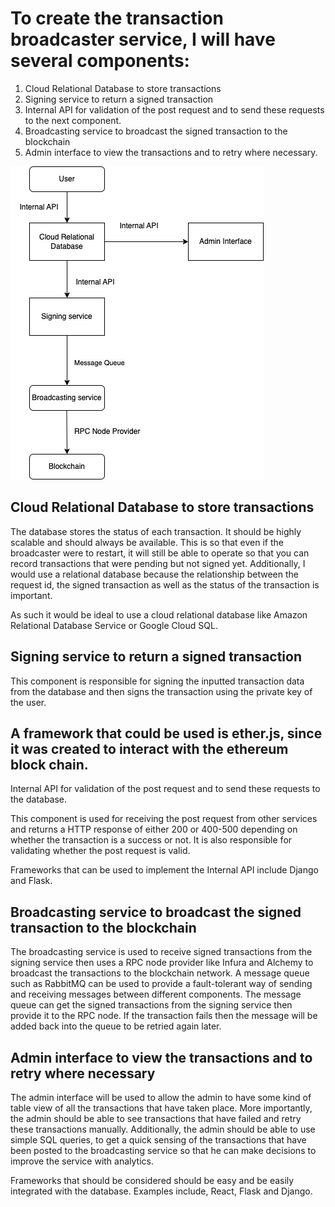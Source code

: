 # To create the transaction broadcaster service, I will have several components: 
<ol>
<li>Cloud Relational Database to store transactions</li>
<li>Signing service to return a signed transaction</li>
<li>Internal API for validation of the post request and to send these requests to the next component.</li>
<li>Broadcasting service to broadcast the signed transaction to the blockchain</li>
<li>Admin interface to view the transactions and to retry where necessary.</li>
</ol>

<img title="System Architecture Diagram" alt="Diagram" src="Diagram.png">

## Cloud Relational Database to store transactions

The database stores the status of each transaction. It should be highly scalable and should always be available. This is so that even if the broadcaster were to restart, it will still be able to operate so that you can record transactions that were pending but not signed yet. Additionally, I would use a relational database because the relationship between the request id, the signed transaction as well as the status of the transaction is important.  

As such it would be ideal to use a cloud relational database like Amazon Relational Database Service or Google Cloud SQL.

## Signing service to return a signed transaction

This component is responsible for signing the inputted transaction data from the database and then signs the transaction using the private key of the user. 

## A framework that could be used is ether.js, since it was created to interact with the ethereum block chain.

Internal API for validation of the post request and to send these requests to the database.

This component is used for receiving the post request from other services and returns a HTTP response of either 200 or 400-500 depending on whether the transaction is a success or not. It is also responsible for validating whether the post request is valid. 

Frameworks that can be used to implement the Internal API include Django and Flask.

## Broadcasting service to broadcast the signed transaction to the blockchain

The broadcasting service is used to receive signed transactions from the signing service then uses a RPC node provider like Infura and Alchemy to broadcast the transactions to the blockchain network. A message queue such as RabbitMQ can be used to provide a fault-tolerant way of sending and receiving messages between different components. The message queue can get the signed transactions from the signing service then provide it to the RPC node. If the transaction fails then the message will be added back into the queue to be retried again later.


## Admin interface to view the transactions and to retry where necessary

The admin interface will be used to allow the admin to have some kind of table view of all the transactions that have taken place. More importantly, the admin should be able to see transactions that have failed and retry these transactions manually. Additionally, the admin should be able to use simple SQL queries, to get a quick sensing of the transactions that have been posted to the broadcasting service so that he can make decisions to improve the service with analytics.

Frameworks that should be considered should be easy and be easily integrated with the database. Examples include, React, Flask and Django.
